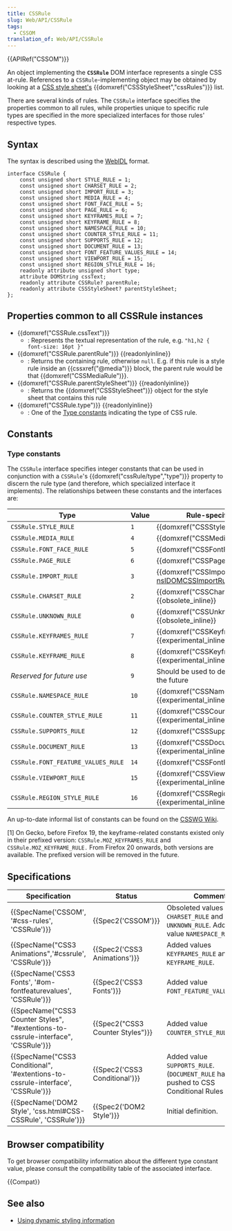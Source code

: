 ```yaml
---
title: CSSRule
slug: Web/API/CSSRule
tags:
  - CSSOM
translation_of: Web/API/CSSRule
---
```

{{APIRef("CSSOM")}}

An object implementing the **`CSSRule`** DOM interface represents a single CSS at-rule. References to a `CSSRule`-implementing object may be obtained by looking at a [CSS style sheet's](/de/docs/Web/API/CSSStyleSheet) {{domxref("CSSStyleSheet","cssRules")}} list.

There are several kinds of rules. The `CSSRule` interface specifies the properties common to all rules, while properties unique to specific rule types are specified in the more specialized interfaces for those rules' respective types.

## Syntax

The syntax is described using the [WebIDL](http://dev.w3.org/2006/webapi/WebIDL/) format.

    interface CSSRule {
        const unsigned short STYLE_RULE = 1;
        const unsigned short CHARSET_RULE = 2;
        const unsigned short IMPORT_RULE = 3;
        const unsigned short MEDIA_RULE = 4;
        const unsigned short FONT_FACE_RULE = 5;
        const unsigned short PAGE_RULE = 6;
        const unsigned short KEYFRAMES_RULE = 7;
        const unsigned short KEYFRAME_RULE = 8;
        const unsigned short NAMESPACE_RULE = 10;
        const unsigned short COUNTER_STYLE_RULE = 11;
        const unsigned short SUPPORTS_RULE = 12;
        const unsigned short DOCUMENT_RULE = 13;
        const unsigned short FONT_FEATURE_VALUES_RULE = 14;
        const unsigned short VIEWPORT_RULE = 15;
        const unsigned short REGION_STYLE_RULE = 16;
        readonly attribute unsigned short type;
        attribute DOMString cssText;
        readonly attribute CSSRule? parentRule;
        readonly attribute CSSStyleSheet? parentStyleSheet;
    };

## Properties common to all CSSRule instances

- {{domxref("CSSRule.cssText")}}
  - : Represents the textual representation of the rule, e.g. `"h1,h2 { font-size: 16pt }"`
- {{domxref("CSSRule.parentRule")}} {{readonlyinline}}
  - : Returns the containing rule, otherwise `null`. E.g. if this rule is a style rule inside an {{cssxref("@media")}} block, the parent rule would be that {{domxref("CSSMediaRule")}}.
- {{domxref("CSSRule.parentStyleSheet")}} {{readonlyinline}}
  - : Returns the {{domxref("CSSStyleSheet")}} object for the style sheet that contains this rule
- {{domxref("CSSRule.type")}} {{readonlyinline}}
  - : One of the [Type constants](#type_constants) indicating the type of CSS rule.

## Constants

### Type constants

The `CSSRule` interface specifies integer constants that can be used in conjunction with a `CSSRule`'s {{domxref("cssRule/type","type")}} property to discern the rule type (and therefore, which specialized interface it implements). The relationships between these constants and the interfaces are:

| Type                               | Value | Rule-specific interface                                                                                                                                       |
| ---------------------------------- | ----- | ------------------------------------------------------------------------------------------------------------------------------------------------------------- |
| `CSSRule.STYLE_RULE`               | `1`   | {{domxref("CSSStyleRule")}}                                                                                                                          |
| `CSSRule.MEDIA_RULE`               | `4`   | {{domxref("CSSMediaRule")}}                                                                                                                          |
| `CSSRule.FONT_FACE_RULE`           | `5`   | {{domxref("CSSFontFaceRule")}}                                                                                                                      |
| `CSSRule.PAGE_RULE`                | `6`   | {{domxref("CSSPageRule")}}                                                                                                                          |
| `CSSRule.IMPORT_RULE`              | `3`   | {{domxref("CSSImportRule")}} : [IDL: nsIDOMCSSImportRule](http://mxr.mozilla.org/mozilla-central/source/dom/interfaces/css/nsIDOMCSSImportRule.idl#9) |
| `CSSRule.CHARSET_RULE`             | `2`   | {{domxref("CSSCharsetRule")}} {{obsolete_inline}}                                                                                             |
| `CSSRule.UNKNOWN_RULE`             | `0`   | {{domxref("CSSUnknownRule")}}{{obsolete_inline}}                                                                                              |
| `CSSRule.KEYFRAMES_RULE`           | `7`   | {{domxref("CSSKeyframesRule")}} [1] {{experimental_inline}}                                                                                 |
| `CSSRule.KEYFRAME_RULE`            | `8`   | {{domxref("CSSKeyframeRule")}} [1] {{experimental_inline}}                                                                                 |
| _Reserved for future use_          | `9`   | Should be used to define color profiles in the future                                                                                                         |
| `CSSRule.NAMESPACE_RULE`           | `10`  | {{domxref("CSSNamespaceRule")}} {{experimental_inline}}                                                                                     |
| `CSSRule.COUNTER_STYLE_RULE`       | `11`  | {{domxref("CSSCounterStyleRule")}} {{experimental_inline}}                                                                                 |
| `CSSRule.SUPPORTS_RULE`            | `12`  | {{domxref("CSSSupportsRule")}}                                                                                                                      |
| `CSSRule.DOCUMENT_RULE`            | `13`  | {{domxref("CSSDocumentRule")}} {{experimental_inline}}                                                                                     |
| `CSSRule.FONT_FEATURE_VALUES_RULE` | `14`  | {{domxref("CSSFontFeatureValuesRule")}}                                                                                                          |
| `CSSRule.VIEWPORT_RULE`            | `15`  | {{domxref("CSSViewportRule")}} {{experimental_inline}}                                                                                     |
| `CSSRule.REGION_STYLE_RULE`        | `16`  | {{domxref("CSSRegionStyleRule")}} {{experimental_inline}}                                                                                 |

An up-to-date informal list of constants can be found on the [CSSWG Wiki](http://wiki.csswg.org/spec/cssom-constants).

\[1] On Gecko, before Firefox 19, the keyframe-related constants existed only in their prefixed version: `CSSRule.MOZ_KEYFRAMES_RULE` and `CSSRule.MOZ_KEYFRAME_RULE.` From Firefox 20 onwards, both versions are available. The prefixed version will be removed in the future.

## Specifications

| Specification                                                                                                | Status                                       | Comment                                                                                         |
| ------------------------------------------------------------------------------------------------------------ | -------------------------------------------- | ----------------------------------------------------------------------------------------------- |
| {{SpecName('CSSOM', '#css-rules', 'CSSRule')}}                                                 | {{Spec2('CSSOM')}}                     | Obsoleted values `CHARSET_RULE` and `UNKNOWN_RULE`. Added value `NAMESPACE_RULE`.               |
| {{SpecName("CSS3 Animations",'#cssrule', 'CSSRule')}}                                     | {{Spec2('CSS3 Animations')}}         | Added values `KEYFRAMES_RULE` and `KEYFRAME_RULE`.                                              |
| {{SpecName('CSS3 Fonts', '#om-fontfeaturevalues', 'CSSRule')}}                         | {{Spec2('CSS3 Fonts')}}             | Added value `FONT_FEATURE_VALUES_RULE`.                                                         |
| {{SpecName("CSS3 Counter Styles", "#extentions-to-cssrule-interface", 'CSSRule')}} | {{Spec2("CSS3 Counter Styles")}} | Added value `COUNTER_STYLE_RULE`.                                                               |
| {{SpecName("CSS3 Conditional", '#extentions-to-cssrule-interface', 'CSSRule')}}     | {{Spec2('CSS3 Conditional')}}     | Added value `SUPPORTS_RULE`. (`DOCUMENT_RULE` has been pushed to CSS Conditional Rules Level 4) |
| {{SpecName('DOM2 Style', 'css.html#CSS-CSSRule', 'CSSRule')}}                             | {{Spec2('DOM2 Style')}}             | Initial definition.                                                                             |

## Browser compatibility

To get browser compatibility information about the different type constant value, please consult the compatibility table of the associated interface.

{{Compat}}

## See also

- [Using dynamic styling information](/de/docs/Web/Guide/DOM/Using_dynamic_styling_information)
